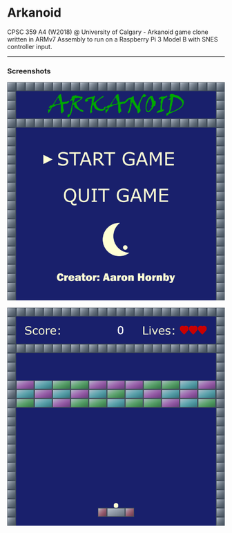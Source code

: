 # Arkanoid
CPSC 359 A4 (W2018) @ University of Calgary - Arkanoid game clone written in ARMv7 Assembly to run on a Raspberry Pi 3 Model B with SNES controller input.

---

### Screenshots
![screenshot of main menu scene](docs/assets/images/screenshots/scene-main-menu.png)

![screenshot of game scene](docs/assets/images/screenshots/scene-game.png)
